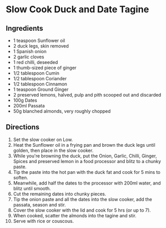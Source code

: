 # Slow Cook Duck and Date Tagine

## Ingredients
- 1 teaspoon Sunflower oil
- 2 duck legs, skin removed
- 1 Spanish onion
- 2 garlic cloves
- 1 red chilli, deseeded
- 1 thumb-sized piece of ginger
- 1/2 tablespoon Cumin
- 1/2 tablespoon Coriander
- 1/2 tablespoon Cinnamon
- 1 teaspoon Ground Ginger
- 2 preserved lemons, halved, pulp and pith scooped out and discarded
- 100g Dates
- 200ml Passata
- 50g blanched almonds, very roughly chopped

## Directions
1. Set the slow cooker on Low.
1. Heat the Sunflower oil in a frying pan and brown the duck legs until golden, then place in the slow cooker.
1. While you're browning the duck, put the Onion, Garlic, Chilli, Ginger, Spices and preserved lemon in a food processor
   and blitz to a chunky paste.
1. Tip the paste into the hot pan with the duck fat and cook for 5 mins to soften.
1. Meanwhile, add half the dates to the processor with 200ml water, and blitz until smooth.
1. Cut the remaining dates into chunky pieces.
1. Tip the onion paste and all the dates into the slow cooker, add the passata, season and stir.
1. Cover the slow cooker with the lid and cook for 5 hrs (or up to 7).
1. When cooked, scatter the almonds into the tagine and stir.
1. Serve with rice or couscous.

